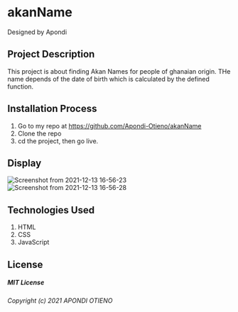 # akanName
 Designed by Apondi

## Project Description
This project is about finding Akan Names for people of ghanaian origin. THe name depends of the date of birth which is calculated by the defined function. 


## Installation Process
 1. Go to my repo at https://github.com/Apondi-Otieno/akanName
2. Clone the repo
3. cd the project, then go live.

## Display
![Screenshot from 2021-12-13 16-56-23](https://user-images.githubusercontent.com/93314840/145827204-6819ca2b-4608-4b71-95f4-775e65cb0cf1.png)
![Screenshot from 2021-12-13 16-56-28](https://user-images.githubusercontent.com/93314840/145827217-a5a3c9b8-e070-46ca-80b7-4c02011543b6.png)



## Technologies Used
 1. HTML
 2. CSS
 3. JavaScript

 ## License
 ##### MIT License
 ###### Copyright (c) 2021 APONDI OTIENO
